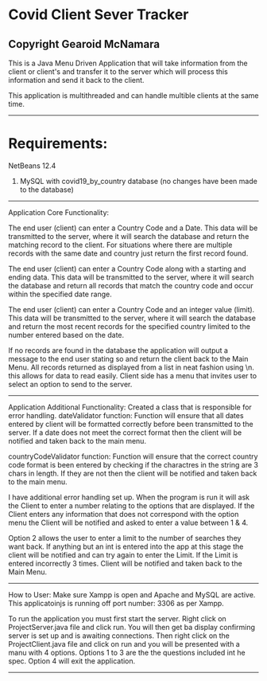 # Covid Client Sever Tracker

## Copyright Gearoid McNamara

This is a Java Menu Driven Application that will take information from the client or client's and transfer
it to the server which will process this information and send it back to the client. 

This application is multithreaded and can handle multible clients at the same time. 


***********************************************************************************************
# Requirements:
NetBeans 12.4

1. MySQL with covid19_by_country database (no changes have been made to the database)
***********************************************************************************************
Application Core Functionality:

The end user (client) can enter a Country Code and a Date. This data will be transmitted to the
server, where it will search the database and return the matching record to the client. For
situations where there are multiple records with the same date and country just return the
first record found.

The end user (client) can enter a Country Code along with a starting and ending data. This data
will be transmitted to the server, where it will search the database and return all records
that match the country code and occur within the specified date range.

The end user (client) can enter a Country Code and an integer value (limit). This data will be
transmitted to the server, where it will search the database and return the most recent
records for the specified country limited to the number entered based on the date.

If no records are found in the database the application will output a message to the end user stating so and return the client back to the Main Menu.
All records returned as displayed from a list in neat fashion using \n. this allows for data to read easily. 
Client side has a menu that invites user to select an option to send to the server.
***********************************************************************************************
Application Additional Functionality:
Created a class that is responsible for error handling.
dateValidator function:
Function will ensure that all dates entered by client will be formatted correctly before been transmitted to the server.
If a date does not meet the correct format then the client will be notified and taken back to the main menu.

countryCodeValidator function:
Function will ensure that the correct country code format is been entered by checking if the charactres in the string are 3 chars in length.
If they are not then the client will be notified and taken back to the main menu. 

I have additional error handling set up.
When the program is run it will ask the Client to enter a number relating to the options that are displayed. 
If the Client enters any information that does not correspond with the option menu the Client will be notified and asked to enter a value between 1 & 4.


Option 2 allows the user to enter a limit to the number of searches they want back. If anything but an int is entered into the app at this stage
the client will be notified and can try again to enter the Limit. If the Limit is entered incorrectly 3 times. Client will be notified and taken back to the Main Menu.

***********************************************************************************************
How to User:
Make sure Xampp is open and Apache and MySQL are active. This applicatoinjs is running off port number: 3306 as per Xampp.

To run the application you must first start the server. Right click on ProjectServer.java file and click run.
You will then get ba display confirming server is set up and is awaiting connections. 
Then right click on the ProjectClient.java file and click on run and you will be presented with a manu with 4 options. 
Options 1 to 3 are the the questions included int he spec. Option 4 will exit the application. 
***********************************************************************************************


